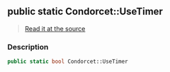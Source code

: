 ## public static Condorcet::UseTimer

> [Read it at the source](https://github.com/julien-boudry/Condorcet/blob/master/src/Condorcet.php#L50)

### Description    

```php
public static bool Condorcet::UseTimer 
```


    